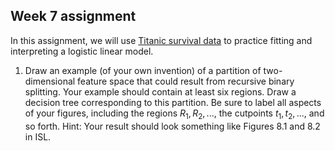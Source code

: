 ## Week 7 assignment

In this assignment, we will use [Titanic survival data](https://downgit.github.io/#/home?url=https://github.com/dpuelz/MachineLearning_MSBA-WP/blob/main/data/TitanicSurvival.csv) to practice fitting and interpreting a logistic linear model.

1. Draw an example (of your own invention) of a partition of two-dimensional feature space that could result from recursive binary splitting. Your example should contain at least six regions. Draw a decision tree corresponding to this partition. Be sure to label all aspects of your figures, including the regions $R_1, R_2, . . .,$ the cutpoints $t_1,t_2,...,$ and so forth. Hint: Your result should look something like Figures 8.1 and 8.2 in ISL.